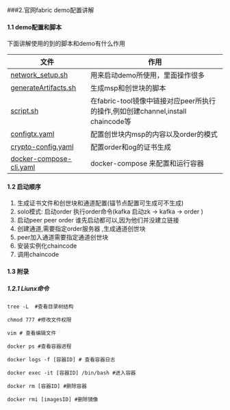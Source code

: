 ###2.官网fabric demo配置讲解


#### 1.1 demo配置和脚本

下面讲解使用的到的脚本和demo有什么作用

|文件|作用|
|---|----|
|[network_setup.sh](./config/network_setup讲解.md)|用来启动demo所使用，里面操作很多|
|[generateArtifacts.sh](./config/generateArtifacts讲解.md)|生成msp和创世块的脚本|
|[script.sh](./config/script讲解.md)|在fabric-tool镜像中链接对应peer所执行的操作,例如创建channel,install chaincode等|
|[configtx.yaml](./config/configtx讲解.md)|配置创世块内msp的内容以及order的模式|
|[crypto-config.yaml](./config/crypto-config讲解.md)|配置order和og的证书生成|
|[docker-compose-cli.yaml](./config/docker-compose-cli讲解.md)|docker-compose 来配置和运行容器|



#### 1.2 启动顺序

1. 生成证书文件和创世块和通道配置(锚节点配置可生成可不生成)
2. solo模式: 启动order 执行order命令(kafka 启动zk -> kafka -> order )
3. 启动peer peer order 谁先启动都可以,因为他们并没建立链接
4. 创建通道,需要指定order服务器 ,生成通道创世块
5. peer加入通道需要指定通道创世块
6. 安装实例化chaincode
7. 调用chaincode

#### 1.3 附录

##### 1.2.1 Liunx命令

``````shell
tree -L  #查看目录树结构

chmod 777 #修改文件权限

vim # 查看编辑文件

docker ps #查看容器进程 

docker logs -f [容器ID] # 查看容器日志

docker exec -it [容器ID] /bin/bash #进入容器 

docker rm [容器ID] #删除容器

docker rmi [imagesID] #删除镜像

``````

